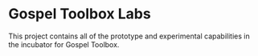# Gospel Toolbox Labs

This project contains all of the prototype and experimental capabilities in the
incubator for Gospel Toolbox.